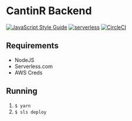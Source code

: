 # CantinR Backend

[![JavaScript Style Guide](https://img.shields.io/badge/code_style-standard-brightgreen.svg)](https://standardjs.com)
[![serverless](http://public.serverless.com/badges/v3.svg)](http://www.serverless.com)
[![CircleCI](https://circleci.com/gh/trahloff/template-lambda-circleci/tree/master.svg?style=svg)](https://circleci.com/gh/trahloff/template-lambda-circleci/tree/master)

## Requirements

- NodeJS
- Serverless.com
- AWS Creds

## Running

1. `$ yarn`
2. `$ sls deploy`